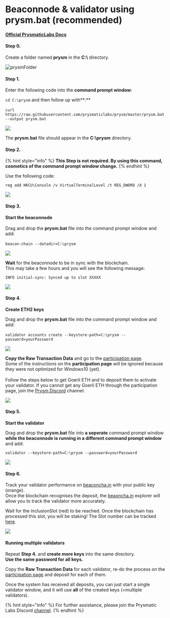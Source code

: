 # Beaconnode & validator using prysm.bat (recommended)

#### &#x20;[Official **PrysmaticLabs Docs**](https://docs.prylabs.network/docs/getting-started/)

#### Step 0.

Create a folder named **prysm** in the **C:\\** directory.&#x20;

![prysmFolder](<../../../.gitbook/assets/image (10).png>)



#### **Step 1.**

Enter the following code into the **command prompt window**:

`cd C:\prysm`  and then follow up with**:** \
\
`curl https://raw.githubusercontent.com/prysmaticlabs/prysm/master/prysm.bat --output prysm.bat`

![](<../../../.gitbook/assets/image (15).png>)

The **prysm.bat** file should appear in the **C:\prysm** directory.



#### **Step 2.**

{% hint style="info" %}
&#x20;**This Step is not required. By using this command, cosmetics of the command prompt window change.**
{% endhint %}

Use the following code:

`reg add HKCU\Console /v VirtualTerminalLevel /t REG_DWORD /d 1`

![](<../../../.gitbook/assets/image (5).png>)



#### **Step 3.**&#x20;

**Start the beaconnode**\
\
Drag and drop the **prysm.bat** file into the command prompt window and add:\
&#x20;\
&#x20;`beacon-chain --datadir=C:\prysm`

![](../../../.gitbook/assets/2020-04-27\_14-38-35.gif)

**Wait** for the beaconnode to be in sync with the blockchain. \
This may take a few hours and you will see the following message:

`INFO initial-sync: Synced up to slot XXXXX`

![](<../../../.gitbook/assets/image (4).png>)



#### **Step 4.**

**Create ETH2 keys**

Drag and drop the **prysm.bat** file into the command prompt window and add:\
\
&#x20;`validator accounts create --keystore-path=C:\prysm --password=yourPassword`

![](../../../.gitbook/assets/2020-04-27\_14-47-29.gif)

**Copy the Raw Transaction Data** and go to the [participation page](https://prylabs.net/participate). \
Some of the instructions on the **participation page** will be ignored because they were not optimized for Windows10 (yet).\
\
Follow the steps below to get Goerli ETH and to deposit them to activate your validator. If you cannot get any Goerli ETH through the participation page, join the [Prysm Discord](https://discord.gg/wJW7Rjk) channel.

![](<../../../.gitbook/assets/image (6) (3) (1).png>)

#### **Step 5.**

**Start the validator**

Drag and drop the **prysm.bat** file into **a seperate** command prompt window **while the beaconnode is running in a different command prompt window** and add:

&#x20;`validator --keystore-path=C:\prysm --password=yourPassword`

![](../../../.gitbook/assets/2020-04-27\_15-03-21.gif)



#### **Step 6.**

Track your validator performance on [beaconcha.in](https://beaconcha.in/dashboard?validators=) with your public key (orange). \
Once the blockchain recognises the deposit, the [beaoncha.in](https://beaconcha.in/) explorer will allow you to track the validator more accurately.

Wait for the inclusionSlot (red) to be reached. Once the blockchain has processed this slot, you will be staking! The Slot number can be tracked [here](https://beaconcha.in/blocks).

![](<../../../.gitbook/assets/image (19).png>)



#### **Running multiple validators**&#x20;

Repeat **Step 4.** and **create more keys** into the same directory. \
**Use the same password for all keys.**

Copy the **Raw Transaction Data** for each validator, re-do the process on the [participation page](https://prylabs.net/participate) and deposit for each of them.

Once the system has received all deposits, you can just start a single validator window, and it will use **all** of the created keys (=multiple validators).

{% hint style="info" %}
For further assistance, please join the Prysmatic Labs Discord [channel](https://discord.gg/wJW7Rjk).
{% endhint %}



